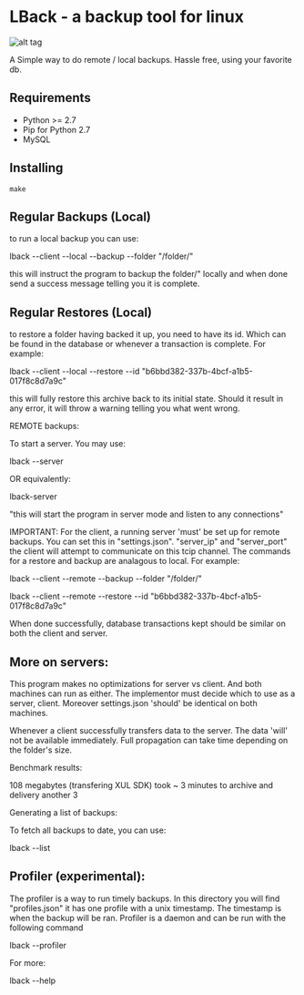 LBack - a backup tool for linux
===============================

![alt tag](http://infinitet3ch.com/assets/lback-logo.jpg)


A Simple way to do remote / local backups. Hassle free,
using your favorite db. 

Requirements
------------------------------------------------------

  + Python >= 2.7
  + Pip for Python 2.7 
  + MySQL

Installing
------------------------------------------------------

	make  
    	

Regular Backups (Local)
-------------------------------------------------------

to run a local backup you can use:

lback --client --local --backup --folder "/folder/"

this will instruct the program to backup the folder/" locally
and when done send a success message telling you it is complete.

Regular Restores (Local)
---------------------------------------------------

to restore a folder having backed it up, you need
to have its id. Which can be found in the database or
whenever a transaction is complete. For example:

lback --client --local --restore --id "b6bbd382-337b-4bcf-a1b5-017f8c8d7a9c"

this will fully restore this archive back to its initial
state. Should it result in any error, it will throw a warning
telling you what went wrong.

REMOTE backups:

To start a server. You may use:

lback --server

OR equivalently:

lback-server

"this will start the program in server mode and listen to any
connections"

IMPORTANT: For the client, a running server 'must' be set up for remote backups.
You can set this in "settings.json". "server_ip" and "server_port"
the client will attempt to communicate on this tcip channel.
The commands for a restore and backup are analagous to local. For example:

lback --client --remote --backup --folder "/folder/"

lback --client --remote --restore --id "b6bbd382-337b-4bcf-a1b5-017f8c8d7a9c"

When done successfully, 
database transactions kept should be similar on both the client and server.

More on servers:
-------------------------------------------------

This program makes no optimizations for server vs client. And both
machines can run as either. The implementor must decide which to
use as a server, client. Moreover settings.json 'should' be identical
on both machines.

Whenever a client successfully transfers data to the server. The data 'will'
not be available immediately. Full propagation can take time depending
on the folder's size.

Benchmark results:

108 megabytes (transfering XUL SDK)
took ~ 3 minutes to archive and delivery
another 3


Generating a list of backups:

To fetch all backups to date, you can use:

lback --list


Profiler (experimental):
-------------------------------------------------------------

The profiler is a way to
run timely backups. In this directory you will find "profiles.json"
it has one profile with a unix timestamp. The timestamp is
when the backup will be ran. Profiler is a daemon and can be run
with the following command 

lback --profiler

For more:

lback --help

